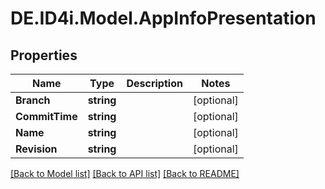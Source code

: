 # DE.ID4i.Model.AppInfoPresentation
## Properties

Name | Type | Description | Notes
------------ | ------------- | ------------- | -------------
**Branch** | **string** |  | [optional] 
**CommitTime** | **string** |  | [optional] 
**Name** | **string** |  | [optional] 
**Revision** | **string** |  | [optional] 

[[Back to Model list]](../README.md#documentation-for-models) [[Back to API list]](../README.md#documentation-for-api-endpoints) [[Back to README]](../README.md)

